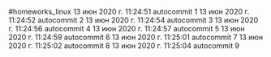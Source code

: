 #homeworks_linux
13 июн 2020 г. 11:24:51
autocommit 1
13 июн 2020 г. 11:24:52
autocommit 2
13 июн 2020 г. 11:24:54
autocommit 3
13 июн 2020 г. 11:24:56
autocommit 4
13 июн 2020 г. 11:24:57
autocommit 5
13 июн 2020 г. 11:24:59
autocommit 6
13 июн 2020 г. 11:25:01
autocommit 7
13 июн 2020 г. 11:25:02
autocommit 8
13 июн 2020 г. 11:25:04
autocommit 9
